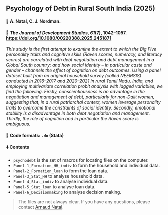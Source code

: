 ## Psychology of Debt in Rural South India (2025)

#### :raising_hand: A. Natal, C. J. Nordman.

#### :newspaper: *The Journal of Development Studies, 61*(7), 1042–1057. https://doi.org/10.1080/00220388.2025.2451871

*This study is the first attempt to examine the extent to which the Big Five personality traits and cognitive skills (Raven scores, numeracy, and literacy scores) are correlated with debt negotiation and debt management in a Global South country; and how social identity – in particular caste and gender – channels the effect of cognition on debt outcomes. Using a panel dataset built from an original household survey (called NEEMSIS) conducted in 2016–2017 and 2020–2021 in rural Tamil Nadu, India, and employing multivariate correlation probit analysis with lagged variables, we find the following. Firstly, conscientiousness is an advantage in the negotiation and management of debt, particularly for non-Dalit women, suggesting that, in a rural patriarchal context, women leverage personality traits to overcome the constraints of social identity. Secondly, emotional stability is a disadvantage in both debt negotiation and management. Thirdly, the role of cognition and in particular the Raven score is ambiguous.*

#### :memo: Code formats: `.do` (Stata)

#### :arrow_down: Contents

* `psychodebt`  is the set of macros for locating files on the computer.
* `Panel-1_Formation_HH_indiv` to form the household and individual data.
* `Panel-2_Formation_loan` to form the loan data.
* `Panel-3_Stat_HH` to analyse household data.
* `Panel-4_Stat_indiv` to analyse individual data.
* `Panel-5_Stat_loan` to analyse loan data.
* `Panel-6_Decisionmaking` to analyse decision making.

> The files are not always clear. If you have any questions, please contact [Arnaud Natal](https://neemsis.hypotheses.org/team/arnaud-natal).

